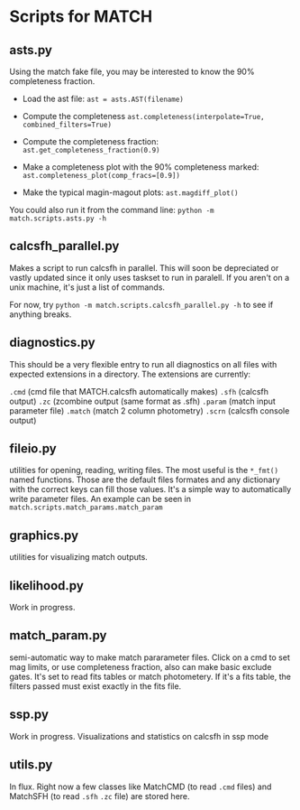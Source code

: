 # Scripts for MATCH

## asts.py
Using the match fake file, you may be interested to know the 90% completeness
fraction.

- Load the ast file:
`ast = asts.AST(filename)`
- Compute the completeness
`ast.completeness(interpolate=True, combined_filters=True)`
- Compute the completeness fraction:
`ast.get_completeness_fraction(0.9)`

- Make a completeness plot with the 90% completeness marked:
`ast.completeness_plot(comp_fracs=[0.9])`

- Make the typical magin-magout plots:
`ast.magdiff_plot()`

You could also run it from the command line:
`python -m match.scripts.asts.py -h`


## calcsfh_parallel.py
Makes a script to run calcsfh in parallel. This will soon be depreciated or
vastly updated since it only uses taskset to run in paralell. If you aren't on
a unix machine, it's just a list of commands.

For now, try `python -m match.scripts.calcsfh_parallel.py -h` to see if anything breaks.


## diagnostics.py
This should be a very flexible entry to run all diagnostics on all files with
expected extensions in a directory. The extensions are currently:

`.cmd` (cmd file that MATCH.calcsfh automatically makes)
`.sfh` (calcsfh output)
`.zc` (zcombine output (same format as .sfh)
`.param` (match input parameter file)
`.match` (match 2 column photometry)
`.scrn` (calcsfh console output)


## fileio.py
utilities for opening, reading, writing files. The most useful is the `*_fmt()`
named functions. Those are the default files formates and any dictionary with
the correct keys can fill those values. It's a simple way to automatically write
parameter files. An example can be seen in `match.scripts.match_params.match_param`

## graphics.py
utilities for visualizing match outputs.

## likelihood.py
Work in progress.

## match_param.py
semi-automatic way to make match pararameter files.
Click on a cmd to set mag limits, or use completeness fraction, also can make
basic exclude gates.
It's set to read fits tables or match photometery. If it's a fits table, the
filters passed must exist exactly in the fits file.

## ssp.py
Work in progress. Visualizations and statistics on calcsfh in ssp mode

## utils.py
In flux. Right now a few classes like MatchCMD (to read `.cmd` files) and
MatchSFH (to read `.sfh` `.zc` file) are stored here.

